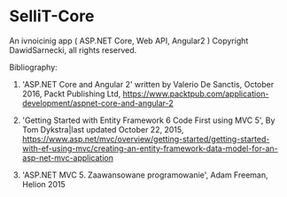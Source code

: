 # SelliT-Core
An ivnoicinig app ( ASP.NET Core, Web API, Angular2 )
Copyright DawidSarnecki, all rights reserved.

Bibliography:

1. 'ASP.NET Core and Angular 2' written by Valerio De Sanctis, October 2016, Packt Publishing Ltd, https://www.packtpub.com/application-development/aspnet-core-and-angular-2

2. 'Getting Started with Entity Framework 6 Code First using MVC 5', By Tom Dykstra|last updated October 22, 2015, https://www.asp.net/mvc/overview/getting-started/getting-started-with-ef-using-mvc/creating-an-entity-framework-data-model-for-an-asp-net-mvc-application

3. 'ASP.NET MVC 5. Zaawansowane programowanie', Adam Freeman, Helion 2015


